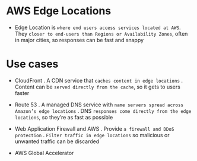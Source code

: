 # AWS Edge Locations

- Edge Location is `where end users access services located at AWS`. They `closer to end-users than Regions or Availability Zones`, often in major cities, so responses can be fast and snappy

# Use cases

- CloudFront
  . A CDN service that `caches content in edge locations`
  . Content can be `served directly from the cache`, so it gets to users faster

- Route 53
  . A managed DNS service with `name servers spread across Amazon’s edge locations`
  . DNS `responses come directly from the edge locations`, so they’re as fast as possible

- Web Application Firewall and AWS
  . Provide `a firewall and DDoS protection`
  . `Filter traffic in edge locations` so malicious or unwanted traffic can be discarded

- AWS Global Accelerator

